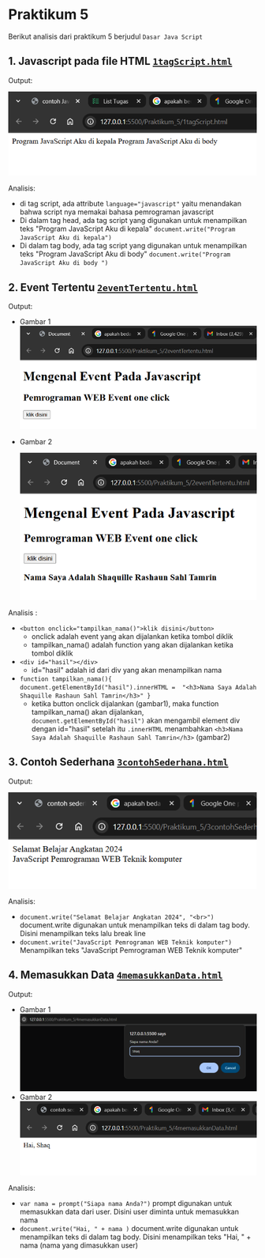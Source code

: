 # Praktikum 5

Berikut analisis dari praktikum 5 berjudul `Dasar Java Script`

## 1. Javascript pada file HTML [`1tagScript.html`](1tagScript.html)
Output: 

![gambar1tagScript.png](ImageOutput/gambar1tagScript.png)

Analisis:
- di tag script, ada attribute `language="javascript"` yaitu menandakan bahwa script nya memakai bahasa pemrograman javascript
- Di dalam tag head, ada tag script yang digunakan untuk menampilkan teks "Program JavaScript Aku di kepala" `document.write("Program JavaScript Aku di kepala")`
- Di dalam tag body, ada tag script yang digunakan untuk menampilkan teks "Program JavaScript Aku di body" `document.write("Program JavaScript Aku di body ")`

## 2. Event Tertentu [`2eventTertentu.html`](2eventTertentu.html)
Output:
- Gambar 1
  ![gambar2eventTertentu_1.png](ImageOutput/gambar2eventTertentu_1.png)
- Gambar 2
  
  ![gambar2eventTertentu_2.png](ImageOutput/gambar2eventTertentu_2.png)

Analisis :
- `<button onclick="tampilkan_nama()">klik disini</button>`
  - onclick adalah event yang akan dijalankan ketika tombol diklik
  - tampilkan_nama() adalah function yang akan dijalankan ketika tombol diklik
- `<div id="hasil"></div>`
  - id="hasil" adalah id dari div yang akan menampilkan nama
- `function tampilkan_nama(){
				document.getElementById("hasil").innerHTML = 
				"<h3>Nama Saya Adalah Shaquille Rashaun Sahl Tamrin</h3>"
			}`
	- ketika button onclick dijalankan (gambar1), maka function tampilkan_nama() akan dijalankan, `document.getElementById("hasil")` akan mengambil element div dengan id="hasil" setelah itu `.innerHTML` menambahkan `<h3>Nama Saya Adalah Shaquille Rashaun Sahl Tamrin</h3>` (gambar2)

## 3. Contoh Sederhana [`3contohSederhana.html`](3contohSederhana.html)
Output:

![gambar3contohSederhana.png](ImageOutput/gambar3contohSederhana.png)

Analisis:
- `document.write("Selamat Belajar Angkatan 2024", "<br>")` document.write digunakan untuk menampilkan teks di dalam tag body. Disini menampilkan teks lalu break line
- `document.write("JavaScript Pemrograman WEB Teknik komputer")` Menampilkan teks "JavaScript Pemrograman WEB Teknik komputer"

## 4. Memasukkan Data [`4memasukkanData.html`](4memasukkanData.html)
Output:
- Gambar 1
  ![gambar4memasukkanData_1.png](ImageOutput/gambar4memasukkanData_1.png)
- Gambar 2
  ![gambar4memasukkanData_2.png](ImageOutput/gambar4memasukkanData_2.png)

Analisis:
- `var nama = prompt("Siapa nama Anda?")` prompt digunakan untuk memasukkan data dari user. Disini user diminta untuk memasukkan nama
- `document.write("Hai, " + nama )` document.write digunakan untuk menampilkan teks di dalam tag body. Disini menampilkan teks "Hai, " + nama (nama yang dimasukkan user)